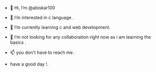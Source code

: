 - 👋 Hi, I’m @abiskar100
- 👀 I’m interested in c language .
- 🌱 I’m currently learning c and web development.
- 💞️ I’m not looking for any collaboration right now as i am learning the basics .
- 📫 you don't have to reach me .

- have a good day !.

<!---
abiskar100/abiskar100 is a ✨ special ✨ repository because its `README.md` (this file) appears on your GitHub profile.
You can click the Preview link to take a look at your changes.
--->
